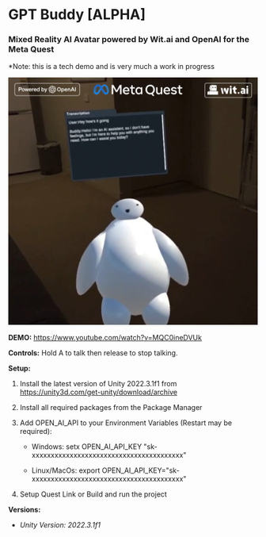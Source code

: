# GPT Buddy [ALPHA]

### Mixed Reality AI Avatar powered by Wit.ai and OpenAI for the Meta Quest

*Note: this is a tech demo and is very much a work in progress

![gpt buddy](/gpt-buddy.png)

**DEMO:** https://www.youtube.com/watch?v=MQC0ineDVUk

**Controls:** Hold A to talk then release to stop talking.

**Setup:**

1. Install the latest version of Unity 2022.3.1f1 from https://unity3d.com/get-unity/download/archive
   
2. Install all required packages from the Package Manager

3. Add OPEN_AI_API to your Environment Variables (Restart may be required):
   
    - Windows: setx OPEN_AI_API_KEY "sk-xxxxxxxxxxxxxxxxxxxxxxxxxxxxxxxxxxxxxxxx"

    - Linux/MacOs: export OPEN_AI_API_KEY="sk-xxxxxxxxxxxxxxxxxxxxxxxxxxxxxxxxxxxxxxxx"

4. Setup Quest Link or Build and run the project

**Versions:**

- *Unity Version: 2022.3.1f1*
